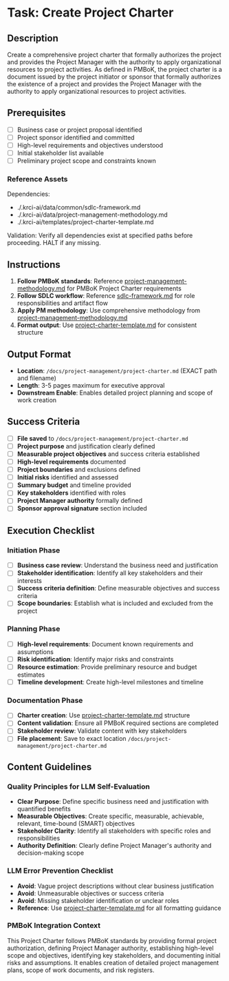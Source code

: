 # Task: Create Project Charter

## Description

Create a comprehensive project charter that formally authorizes the project and provides the Project Manager with the authority to apply organizational resources to project activities. As defined in PMBoK, the project charter is a document issued by the project initiator or sponsor that formally authorizes the existence of a project and provides the Project Manager with the authority to apply organizational resources to project activities.

## Prerequisites

- [ ] Business case or project proposal identified
- [ ] Project sponsor identified and committed
- [ ] High-level requirements and objectives understood
- [ ] Initial stakeholder list available
- [ ] Preliminary project scope and constraints known

### Reference Assets

Dependencies:

- ./.krci-ai/data/common/sdlc-framework.md
- ./.krci-ai/data/project-management-methodology.md
- ./.krci-ai/templates/project-charter-template.md

Validation: Verify all dependencies exist at specified paths before proceeding. HALT if any missing.

## Instructions

1. **Follow PMBoK standards**: Reference [project-management-methodology.md](./.krci-ai/data/project-management-methodology.md) for PMBoK Project Charter requirements
2. **Follow SDLC workflow**: Reference [sdlc-framework.md](./.krci-ai/data/common/sdlc-framework.md) for role responsibilities and artifact flow
3. **Apply PM methodology**: Use comprehensive methodology from [project-management-methodology.md](./.krci-ai/data/project-management-methodology.md)
4. **Format output**: Use [project-charter-template.md](./.krci-ai/templates/project-charter-template.md) for consistent structure

## Output Format

- **Location**: `/docs/project-management/project-charter.md` (EXACT path and filename)
- **Length**: 3-5 pages maximum for executive approval
- **Downstream Enable**: Enables detailed project planning and scope of work creation

## Success Criteria

- [ ] **File saved** to `/docs/project-management/project-charter.md`
- [ ] **Project purpose** and justification clearly defined
- [ ] **Measurable project objectives** and success criteria established
- [ ] **High-level requirements** documented
- [ ] **Project boundaries** and exclusions defined
- [ ] **Initial risks** identified and assessed
- [ ] **Summary budget** and timeline provided
- [ ] **Key stakeholders** identified with roles
- [ ] **Project Manager authority** formally defined
- [ ] **Sponsor approval signature** section included

## Execution Checklist

### Initiation Phase

- [ ] **Business case review**: Understand the business need and justification
- [ ] **Stakeholder identification**: Identify all key stakeholders and their interests
- [ ] **Success criteria definition**: Define measurable objectives and success criteria
- [ ] **Scope boundaries**: Establish what is included and excluded from the project

### Planning Phase

- [ ] **High-level requirements**: Document known requirements and assumptions
- [ ] **Risk identification**: Identify major risks and constraints
- [ ] **Resource estimation**: Provide preliminary resource and budget estimates
- [ ] **Timeline development**: Create high-level milestones and timeline

### Documentation Phase

- [ ] **Charter creation**: Use [project-charter-template.md](./.krci-ai/templates/project-charter-template.md) structure
- [ ] **Content validation**: Ensure all PMBoK required sections are completed
- [ ] **Stakeholder review**: Validate content with key stakeholders
- [ ] **File placement**: Save to exact location `/docs/project-management/project-charter.md`

## Content Guidelines

### Quality Principles for LLM Self-Evaluation

- **Clear Purpose**: Define specific business need and justification with quantified benefits
- **Measurable Objectives**: Create specific, measurable, achievable, relevant, time-bound (SMART) objectives
- **Stakeholder Clarity**: Identify all stakeholders with specific roles and responsibilities
- **Authority Definition**: Clearly define Project Manager's authority and decision-making scope

### LLM Error Prevention Checklist

- **Avoid**: Vague project descriptions without clear business justification
- **Avoid**: Unmeasurable objectives or success criteria
- **Avoid**: Missing stakeholder identification or unclear roles
- **Reference**: Use [project-charter-template.md](./.krci-ai/templates/project-charter-template.md) for all formatting guidance

### PMBoK Integration Context

This Project Charter follows PMBoK standards by providing formal project authorization, defining Project Manager authority, establishing high-level scope and objectives, identifying key stakeholders, and documenting initial risks and assumptions. It enables creation of detailed project management plans, scope of work documents, and risk registers. 